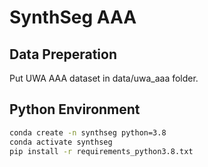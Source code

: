 # SynthSeg AAA

## Data Preperation
Put UWA AAA dataset in data/uwa_aaa folder.

## Python Environment
```bash
conda create -n synthseg python=3.8
conda activate synthseg
pip install -r requirements_python3.8.txt
```